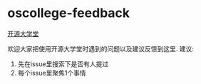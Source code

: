 # oscollege-feedback
[开源大学堂](https://beta.oscollege.net/)

欢迎大家把使用开源大学堂时遇到的问题以及建议反馈到这里.
建议:
1. 先在issue里搜索下是否有人提过
2. 每个issue里聚焦1个事情
